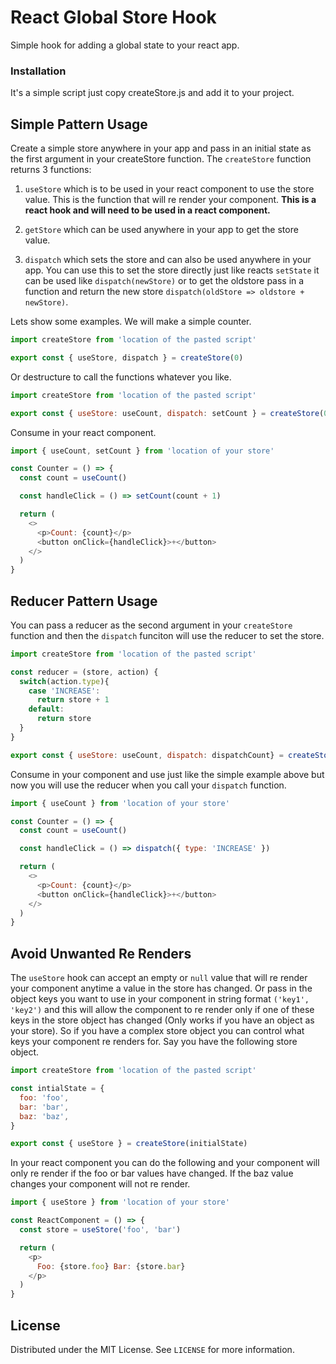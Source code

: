 # React Global Store Hook

Simple hook for adding a global state to your react app.

### Installation

It's a simple script just copy createStore.js and add it to your project.

## Simple Pattern Usage

Create a simple store anywhere in your app and pass in an initial state as the first argument in your createStore function. The `createStore` function returns 3 functions:

1. `useStore` which is to be used in your react component to use the store value. This is the function that will re render your component. <b>This is a react hook and will need to be used in a react component.</b>

2. `getStore` which can be used anywhere in your app to get the store value.

3. `dispatch` which sets the store and can also be used anywhere in your app. You can use this to set the store directly just like reacts `setState` it can be used like `dispatch(newStore)` or to get the oldstore pass in a function and return the new store `dispatch(oldStore => oldstore + newStore)`.

Lets show some examples. We will make a simple counter.

```js
import createStore from 'location of the pasted script'

export const { useStore, dispatch } = createStore(0)
```

Or destructure to call the functions whatever you like.

```js
import createStore from 'location of the pasted script'

export const { useStore: useCount, dispatch: setCount } = createStore(0)
```

Consume in your react component.

```js
import { useCount, setCount } from 'location of your store'

const Counter = () => {
  const count = useCount()

  const handleClick = () => setCount(count + 1)

  return (
    <>
      <p>Count: {count}</p>
      <button onClick={handleClick}>+</button>
    </>
  )
}
```

## Reducer Pattern Usage

You can pass a reducer as the second argument in your `createStore` function and then the `dispatch` funciton will use the reducer to set the store.

```js
import createStore from 'location of the pasted script'

const reducer = (store, action) {
  switch(action.type){
    case 'INCREASE':
      return store + 1
    default:
      return store
  }
}

export const { useStore: useCount, dispatch: dispatchCount} = createStore(0, reducer)
```

Consume in your component and use just like the simple example above but now you will use the reducer when you call your `dispatch` function.

```js
import { useCount } from 'location of your store'

const Counter = () => {
  const count = useCount()

  const handleClick = () => dispatch({ type: 'INCREASE' })

  return (
    <>
      <p>Count: {count}</p>
      <button onClick={handleClick}>+</button>
    </>
  )
}
```

## Avoid Unwanted Re Renders

The `useStore` hook can accept an empty or `null` value that will re render your component anytime a value in the store has changed. Or pass in the object keys you want to use in your component in string format `('key1', 'key2')` and this will allow the component to re render only if one of these keys in the store object has changed (Only works if you have an object as your store). So if you have a complex store object you can control what keys your component re renders for. Say you have the following store object.

```js
import createStore from 'location of the pasted script'

const intialState = {
  foo: 'foo',
  bar: 'bar',
  baz: 'baz',
}

export const { useStore } = createStore(initialState)
```

In your react component you can do the following and your component will only re render if the foo or bar values have changed. If the baz value changes your component will not re render.

```js
import { useStore } from 'location of your store'

const ReactComponent = () => {
  const store = useStore('foo', 'bar')

  return (
    <p>
      Foo: {store.foo} Bar: {store.bar}
    </p>
  )
}
```

## License

Distributed under the MIT License. See `LICENSE` for more information.
